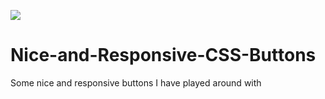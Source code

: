 ![](https://tokei.rs/b1/github/YamiTL/Nice-and-Responsive-CSS-Buttons)
# Nice-and-Responsive-CSS-Buttons
Some nice and responsive buttons I have played around with
